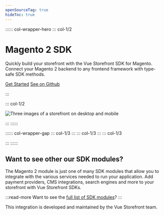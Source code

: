 ```yaml
---
openSourceTag: true
hideToc: true
---
```


:::::: col-wrapper-hero
::: col-1/2

# Magento 2 SDK

Quickly build your storefront with the Vue Storefront SDK for Magento. Connect your Magento 2 backend to any frontend framework with type-safe SDK methods.


[Get Started](./getting-started/quick-start)
[See on Github](https://github.com/vuestorefront/magento2)

:::

::: col-1/2

![Three images of a storefront on desktop and mobile](/sdk-magento2/hero.png)

:::
::::::

:::::: col-wrapper-gap
::: col-1/3
<NavCard
to='/getting-started/quick-start'
title="Framework Agnostic"
description="The Magento SDK is built using TypeScript and can be installed in any JavaScript or TypeScript application."
:border="true"
/>
:::
::: col-1/3
<NavCard
to='/key-concepts/sdk'
title="Customizable"
description="Need to customize the SDK or send custom queries to your backend? The SDK is fully customizable and extendable."
:border="true"
/>
:::
::: col-1/3
<NavCard
to='/getting-started/magento'
title="Easy Local Development"
description="Start your local development in minutes with our CLI tool that allows you to create a local Magento 2 instance."
:border="true"
/>

:::
::::::

## Want to see other our SDK modules?

The Magento 2 module is just one of many SDK modules that allow you to integrate with the various services needed to run your application. Add payment providers, CMS integrations, search engines and more to your storefront with Vue Storefront SDKs.

:::read-more
Want to see the [full list of SDK modules](https://docs.vuestorefront.io/sdk/modules/)?
:::



<VsfEcosystem />

This integration is developed and maintained by the Vue Storefront team.
